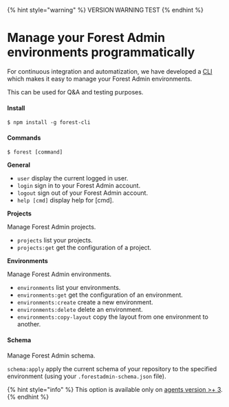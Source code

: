 {% hint style="warning" %}
VERSION WARNING TEST
{% endhint %}

# Manage your Forest Admin environments programmatically

For continuous integration and automatization, we have developed a [CLI](https://github.com/ForestAdmin/toolbelt) which makes it easy to manage your Forest Admin environments.

This can be used for Q\&A and testing purposes.

#### Install

```
$ npm install -g forest-cli
```

#### Commands

```
$ forest [command]
```

**General**

* `user` display the current logged in user.
* `login` sign in to your Forest Admin account.
* `logout` sign out of your Forest Admin account.
* `help [cmd]` display help for \[cmd].

**Projects**

Manage Forest Admin projects.

* `projects` list your projects.
* `projects:get` get the configuration of a project.

**Environments**

Manage Forest Admin environments.

* `environments` list your environments.
* `environments:get` get the configuration of an environment.
* `environments:create` create a new environment.
* `environments:delete` delete an environment.
* `environments:copy-layout` copy the layout from one environment to another.

#### Schema

Manage Forest Admin schema.

`schema:apply` apply the current schema of your repository to the specified environment (using your `.forestadmin-schema.json` file).

{% hint style="info" %}
This option is available only on [agents version >+ 3](https://app.gitbook.com/@forestadmin/s/documentation/\~/drafts/-LcaGvIb-WdMOABgHOTu/primary/reference-guide/upgrade-to-v3).
{% endhint %}
